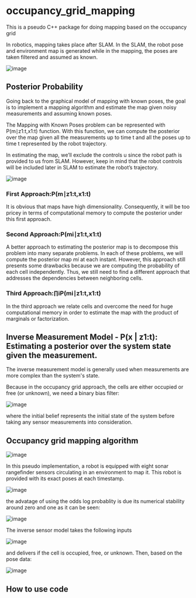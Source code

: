 # occupancy_grid_mapping
This is a pseudo C++ package for doing mapping based on the occupancy grid 

In robotics, mapping takes place after SLAM. In the SLAM, the robot pose and environment map is generated while in the mapping, the poses are taken filtered and assumed as known.  


![image](https://user-images.githubusercontent.com/17289954/103077040-5154f080-45cf-11eb-8de8-72ec072567e8.png)

## Posterior Probability

Going back to the graphical model of mapping with known poses, the goal is to implement a mapping algorithm and estimate the map given noisy measurements and assuming known poses.

The Mapping with Known Poses problem can be represented with P(m∣z1:t,x1:t) function. With this function, we can compute the posterior over the map given all the measurements up to time t and all the poses up to time t represented by the robot trajectory.

In estimating the map, we’ll exclude the controls u since the robot path is provided to us from SLAM. However, keep in mind that the robot controls will be included later in SLAM to estimate the robot’s trajectory. 

![image](https://user-images.githubusercontent.com/17289954/103077261-c45e6700-45cf-11eb-8f60-c38883264a29.png)

 ### First Approach:P(m∣z1:t,x1:t)

It is obvious that maps have high dimensionality. Consequently, it will be too pricey in terms of computational memory to compute the posterior under this first approach.


### Second Approach:P(mi∣z1:t,x1:t)

A better approach to estimating the posterior map is to decompose this problem into many separate problems. In each of these problems, we will compute the posterior map *mi* at each instant. However, this approach still presents some drawbacks because we are computing the probability of each cell independently. Thus, we still need to find a different approach that addresses the dependencies between neighboring cells.


### Third Approach:∏iP(mi∣z1:t,x1:t)

In the third approach we relate cells and overcome the need for huge computational memory in order to estimate the map with the product of marginals or factorization. 

## Inverse Measurement Model - P(x | z1:t): Estimating a posterior over the system state given the measurement.

The inverse measurement model is generally used when measurements are more complex than the system's state. 

Because in the occupancy grid approach, the cells are either occupied or free (or unknown), we need a binary bias filter:


![image](https://user-images.githubusercontent.com/17289954/103086212-55d7d400-45e4-11eb-86b9-515724e4b971.png)

where the initial belief represents the initial state of the system before taking any sensor measurements into consideration. 

## Occupancy grid mapping algorithm 

![image](https://user-images.githubusercontent.com/17289954/103086317-9a636f80-45e4-11eb-84cb-03d50ca37084.png)

In this pseudo implementation, a robot is equipped with eight sonar rangefinder sensors circulating in an environment to map it. This robot is provided with its exact poses at each timestamp. 

![image](https://user-images.githubusercontent.com/17289954/103086507-1a89d500-45e5-11eb-92cd-1b1fafe24667.png)

the advatage of using the odds log probablity is due its numerical stability around zero and one as it can be seen:

![image](https://user-images.githubusercontent.com/17289954/103086626-65a3e800-45e5-11eb-92ed-7dbb9bddf626.png)

The inverse sensor model takes the following inputs

![image](https://user-images.githubusercontent.com/17289954/103086740-a13eb200-45e5-11eb-8d1b-fc5257a82031.png)

and delivers if the cell is occupied, free, or unknown. Then, based on the pose data:


![image](https://user-images.githubusercontent.com/17289954/103086877-16aa8280-45e6-11eb-84a2-b77866559093.png)

## How to use code

